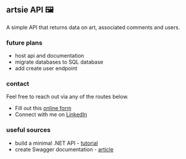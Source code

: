 ## artsie API 🖼️

A simple API that returns data on art, associated comments and users.

### future plans
- host api and documentation
- migrate databases to SQL database 
- add create user endpoint

### contact

Feel free to reach out via any of the routes below.

- Fill out this [online form](https://simranamin.com/#contact)
- Connect with me on [LinkedIn](https://www.linkedin.com/in/simran-amin/)

### useful sources
- build a minimal .NET API - [tutorial](https://dotnet.microsoft.com/en-us/learn)
- create Swagger documentation - [article](https://learn.microsoft.com/en-us/aspnet/core/tutorials/web-api-help-pages-using-swagger?view=aspnetcore-8.0)